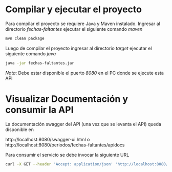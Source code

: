# Compilar y ejecutar el proyecto

Para compilar el proyecto se requiere Java y Maven instalado.
Ingresar al directorio *fechas-faltantes* ejecutar el siguiente comando *maven*

```bash
mvn clean package
```

Luego de compilar el proyecto ingresar al directorio *target* ejecutar el siguiente comando *java*

```bash
java -jar fechas-faltantes.jar
```
*Nota*:
Debe estar disponible el puerto *8080* en el PC donde se ejecute esta API

# Visualizar Documentación y consumir la API

La documentación swagger del API (una vez que se levanta el API) queda disponible en

http://localhost:8080/swagger-ui.html o http://localhost:8080/periodos/fechas-faltantes/apidocs

Para consumir el servicio se debe invocar la siguiente URL

```bash
curl -X GET --header 'Accept: application/json' 'http://localhost:8080/periodos/fechas-faltantes'
```